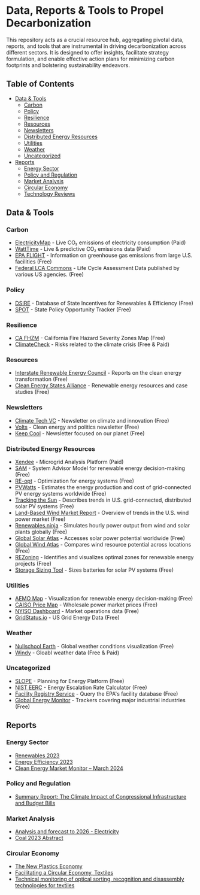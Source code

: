 # Data, Reports & Tools to Propel Decarbonization

This repository acts as a crucial resource hub, aggregating pivotal data, reports, and tools that are instrumental in driving decarbonization across different sectors. It is designed to offer insights, facilitate strategy formulation, and enable effective action plans for minimizing carbon footprints and bolstering sustainability endeavors.

## Table of Contents

- [Data & Tools](#data--tools)
  - [Carbon](#carbon)
  - [Policy](#policy)
  - [Resilience](#resilience)
  - [Resources](#resources)
  - [Newsletters](#newsletters)
  - [Distributed Energy Resources](#distributed-energy-resources)
  - [Utilities](#utilities)
  - [Weather](#weather)
  - [Uncategorized](#uncategorized)
- [Reports](#reports)
  - [Energy Sector](#energy-sector)
  - [Policy and Regulation](#policy-and-regulation)
  - [Market Analysis](#market-analysis)
  - [Circular Economy](#circular-economy)
  - [Technology Reviews](#technology-reviews)

## Data & Tools

### Carbon
- [ElectricityMap](https://app.electricitymap.org/map) - Live CO₂ emissions of electricity consumption (Paid)
- [WattTime](https://www.watttime.org/) - Live & predictive CO₂ emissions data (Paid)
- [EPA FLIGHT](https://ghgdata.epa.gov/ghgp/main.do?site_preference=normal) - Information on greenhouse gas emissions from large U.S. facilities (Free)
- [Federal LCA Commons](https://www.lcacommons.gov/lca-collaboration/) - Life Cycle Assessment Data published by various US agencies. (Free)

### Policy
- [DSIRE](https://www.dsireusa.org/) - Database of State Incentives for Renewables & Efficiency (Free)
- [SPOT](https://spotforcleanenergy.org/) - State Policy Opportunity Tracker (Free)

### Resilience
- [CA FHZM](https://egis.fire.ca.gov/FHSZ/) - California Fire Hazard Severity Zones Map (Free)
- [ClimateCheck](https://climatecheck.com/) - Risks related to the climate crisis (Free & Paid)

### Resources
- [Interstate Renewable Energy Council](https://irecusa.org/resources/) - Reports on the clean energy transformation (Free)
- [Clean Energy States Alliance](https://www.cesa.org/resource-library/) - Renewable energy resources and case studies (Free)

### Newsletters
- [Climate Tech VC](https://climatetechvc.substack.com/) - Newsletter on climate and innovation (Free)
- [Volts](https://www.volts.wtf/) - Clean energy and politics newsletter (Free)
- [Keep Cool](https://workweek.com/brand/keep-cool/) - Newsletter focused on our planet (Free)

### Distributed Energy Resources
- [Xendee](https://xendee.com/) - Microgrid Analysis Platform (Paid)
- [SAM](https://sam.nrel.gov/) - System Advisor Model for renewable energy decision-making (Free)
- [RE-opt](https://reopt.nrel.gov/) - Optimization for energy systems (Free)
- [PVWatts](https://pvwatts.nrel.gov/) - Estimates the energy production and cost of grid-connected PV energy systems worldwide (Free)
- [Tracking the Sun](https://emp.lbl.gov/tracking-the-sun) - Describes trends in U.S. grid-connected, distributed solar PV systems (Free)
- [Land-Based Wind Market Report](https://emp.lbl.gov/wind-technologies-market-report) - Overview of trends in the U.S. wind power market (Free)
- [Renewables.ninja](https://www.renewables.ninja/) - Simulates hourly power output from wind and solar plants globally (Free)
- [Global Solar Atlas](http://globalsolaratlas.info/) - Accesses solar power potential worldwide (Free)
- [Global Wind Atlas](https://globalwindatlas.info/) - Compares wind resource potential across locations (Free)
- [REZoning](https://rezoning.energydata.info/) - Identifies and visualizes optimal zones for renewable energy projects (Free)
- [Storage Sizing Tool](https://storagesizing.energydata.info/) - Sizes batteries for solar PV systems (Free)

### Utilities
- [AEMO Map](https://www.aemo.com.au/aemo/apps/visualisations/map.html) - Visualization for renewable energy decision-making (Free)
- [CAISO Price Map](http://www.caiso.com/pricemap/Pages/default.aspx) - Wholesale power market prices (Free)
- [NYISO Dashboard](https://www.nyiso.com/markets) - Market operations data (Free)
- [GridStatus.io](https://www.gridstatus.io) - US Grid Energy Data (Free)

### Weather
- [Nullschool Earth](https://earth.nullschool.net/) - Global weather conditions visualization (Free)
- [Windy](https://windy.com/) - Gloabl weather data (Free & Paid)

### Uncategorized
- [SLOPE](https://maps.nrel.gov/slope/) - Planning for Energy Platform (Free)
- [NIST EERC](https://pages.nist.gov/eerc/) - Energy Escalation Rate Calculator (Free)
- [Facility Registry Service](https://www.epa.gov/frs/frs-query) - Query the EPA's facility database (Free)
- [Global Energy Monitor](https://globalenergymonitor.org/) - Trackers covering major industrial industries (Free)

## Reports

### Energy Sector
- [Renewables 2023](https://www.iea.org/reports/renewables-2023)
- [Energy Efficiency 2023](https://www.iea.org/reports/energy-efficiency-2023)
- [Clean Energy Market Monitor – March 2024](https://www.iea.org/reports/clean-energy-market-monitor-march-2024)

### Policy and Regulation
- [Summary Report: The Climate Impact of Congressional Infrastructure and Budget Bills](https://repeatproject.org/docs/REPEAT_Summary_Report_022822.pdf)

### Market Analysis
- [Analysis and forecast to 2026 - Electricity](https://iea.blob.core.windows.net/assets/ddd078a8-422b-44a9-a668-52355f24133b/Electricity2024-Analysisandforecastto2026.pdf)
- [Coal 2023 Abstract](https://iea.blob.core.windows.net/assets/a72a7ffa-c5f2-4ed8-a2bf-eb035931d95c/Coal_2023.pdf)

### Circular Economy
- [The New Plastics Economy](https://emf.thirdlight.com/file/24/_A-BkCs_skP18I_Am1g_JWxFrX/The%20New%20Plastics%20Economy%3A%20Rethinking%20the%20future%20of%20plastics.pdf)
- [Facilitating a Circular Economy, Textiles](https://nvlpubs.nist.gov/nistpubs/specialpublications/nist.sp.1500-207.pdf)
- [Technical monitoring of optical sorting, recognition and disassembly technologies for textiles](https://refashion.fr/pro/sites/default/files/rapport-etude/240428_Synth%C3%A8se_Veille-technos-tri-d%C3%A9lissage_VF-EN.pdf)



